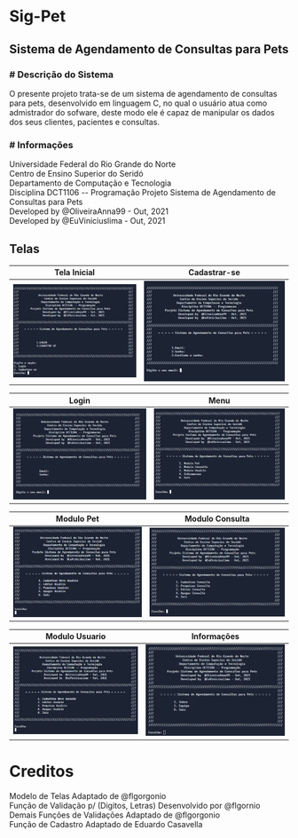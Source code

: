 # Sig-Pet

<h2> Sistema de Agendamento de Consultas para Pets </h2>

<b><h3> # Descrição do Sistema</h3></b>
  O presente projeto trata-se de um sistema de agendamento de consultas para pets, desenvolvido em linguagem C, no qual o usuário atua como admistrador do sofware, deste modo ele é capaz de manipular os dados dos seus clientes, pacientes e consultas.
  
<b><h3> # Informações</h3></b>
   Universidade Federal do Rio Grande do Norte                 
   Centro de Ensino Superior do Seridó                    
   Departamento de Computação e Tecnologia                   
   Disciplina DCT1106 -- Programação
   Projeto Sistema de Agendamento de Consultas para Pets        
   Developed by  @OliveiraAnna99 - Out, 2021                
   Developed by  @EuViniciuslima - Out, 2021                



<b><h2> Telas </h2></b>

   Tela Inicial            |  Cadastrar-se
:-------------------------:|:-------------------------:
![Tela Inicial](https://github.com/EuViniciuslima/sigpet/blob/main/Imagens/TelaInicial.PNG) | ![Tela de Cadastro](https://github.com/EuViniciuslima/sigpet/blob/main/Imagens/TelaCadastro.PNG)


   Login                   |  Menu
:-------------------------:|:-------------------------:
![Tela de Login](https://github.com/EuViniciuslima/sigpet/blob/main/Imagens/Login.PNG) | ![Tela de Menu](https://github.com/EuViniciuslima/sigpet/blob/main/Imagens/MenuInicial.PNG)


   Modulo Pet              |  Modulo Consulta
:-------------------------:|:-------------------------:
![Modulo Pet](https://github.com/EuViniciuslima/sigpet/blob/main/Imagens/ModuloUsuario.PNG) | ![Modulo Consulta](https://github.com/EuViniciuslima/sigpet/blob/main/Imagens/ModuloConsulta.PNG)


   Modulo Usuario          |  Informações
:-------------------------:|:-------------------------:
![Modulo Usuario](https://github.com/EuViniciuslima/sigpet/blob/main/Imagens/ModuloUsuario.PNG) | ![Informações](https://github.com/EuViniciuslima/sigpet/blob/main/Imagens/TelaInfo.PNG)


<h1> Creditos </h1>

Modelo de  Telas Adaptado de @flgorgonio<br>
Função de Validação p/ (Digitos, Letras) Desenvolvido por @flgornio<br>
Demais Funções de Validações Adaptado de @flgorgonio<br>
Função de Cadastro  Adaptado de Eduardo Casavella
